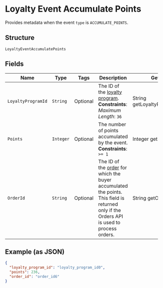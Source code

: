 
# Loyalty Event Accumulate Points

Provides metadata when the event `type` is `ACCUMULATE_POINTS`.

## Structure

`LoyaltyEventAccumulatePoints`

## Fields

| Name | Type | Tags | Description | Getter |
|  --- | --- | --- | --- | --- |
| `LoyaltyProgramId` | `String` | Optional | The ID of the [loyalty program](../../doc/models/loyalty-program.md).<br>**Constraints**: *Maximum Length*: `36` | String getLoyaltyProgramId() |
| `Points` | `Integer` | Optional | The number of points accumulated by the event.<br>**Constraints**: `>= 1` | Integer getPoints() |
| `OrderId` | `String` | Optional | The ID of the [order](../../doc/models/order.md) for which the buyer accumulated the points.<br>This field is returned only if the Orders API is used to process orders. | String getOrderId() |

## Example (as JSON)

```json
{
  "loyalty_program_id": "loyalty_program_id0",
  "points": 236,
  "order_id": "order_id6"
}
```

